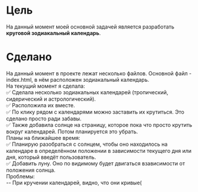 # Цель
На данный момент моей основной задачей является разработать **круговой зодиакальный календарь**.
# Сделано
На данный момент в проекте лежат несколько файлов. Основной файл - index.html, в нём расположен зодиакальный календарь.  
На текущий момент я сделала:  
:white_check_mark: Сделала несколько зодиакальных календарей (тропический, сидерический и астрологический).  
:white_check_mark: Расположила их вместе.  
:white_check_mark: По клику рядом с календарями можно заставить их крутиться. Это сделано просто ради забавы.  
:white_check_mark: Также добавила солнце на страницу, которое пока что просто крутить вокруг календарей. Потом планируется это убрать.  
Планы на ближайшее время:   
:white_check_mark: Планирую разобраться с солнцем, чтобы оно находилось на календаре в определённом положении в зависимости текущего дня или дня, который введёт пользователь.  
:white_check_mark: Добавить луну. Оно по видимому будет двигаться взависимости от положения солнца.  
Проблемы:  
-- При кручении календарей, видно, что они кривые(  
